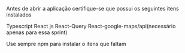 Antes de abrir a aplicação certifique-se que possui os seguintes itens instalados

Typescript
React js
React-Query
React-google-maps/api(necessário apenas para essa sprint) 

Use sempre npm para instalar o itens que faltam

